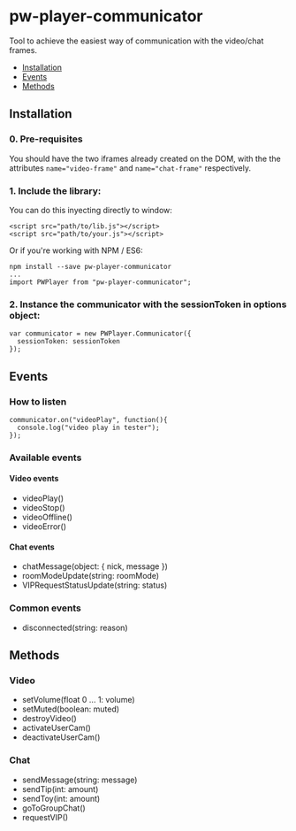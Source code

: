 # pw-player-communicator

Tool to achieve the easiest way of communication with the video/chat frames.

 - [Installation](#Installation)
 - [Events](#Events)
 - [Methods](#Methods)

## Installation

### 0. Pre-requisites

You should have the two iframes already created on the DOM, with the the attributes `name="video-frame"` and `name="chat-frame"` respectively.

### 1. Include the library:

You can do this inyecting directly to window:

    <script src="path/to/lib.js"></script>
    <script src="path/to/your.js"></script>

Or if you're working with NPM / ES6:

    npm install --save pw-player-communicator
    ...
    import PWPlayer from "pw-player-communicator";


### 2. Instance the communicator with the sessionToken in options object:

    var communicator = new PWPlayer.Communicator({
      sessionToken: sessionToken
    });

## Events

### How to listen

    communicator.on("videoPlay", function(){
      console.log("video play in tester");
    });

### Available events

#### Video events

  - videoPlay()
  - videoStop()
  - videoOffline()
  - videoError()

#### Chat events

  - chatMessage(object: { nick, message })
  - roomModeUpdate(string: roomMode)
  - VIPRequestStatusUpdate(string: status)

### Common events
  
  - disconnected(string: reason)

## Methods

### Video

  - setVolume(float 0 ... 1: volume)
  - setMuted(boolean: muted)
  - destroyVideo()
  - activateUserCam()
  - deactivateUserCam()

### Chat

  - sendMessage(string: message)
  - sendTip(int: amount)
  - sendToy(int: amount)
  - goToGroupChat()
  - requestVIP()

